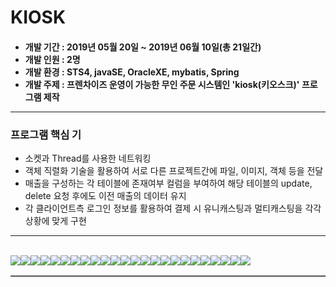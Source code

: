 # KIOSK

<h4>
      <ul>
<li>개발 기간 : 2019년 05월 20일 ~ 2019년 06월 10일(총 21일간)</li>
<li>개발 인원 : 2명</li>
<li>개발 환경 : STS4, javaSE, OracleXE, mybatis, Spring</li>
<li>개발 주제 : 프렌차이즈 운영이 가능한 무인 주문 시스템인 'kiosk(키오스크)' 프로그램 제작</li>
      </ul>
<hr> 
</h4>
<h3>프로그램 핵심 기</h3>
<ul>
<li>소켓과 Thread를 사용한 네트워킹</li>
<li>객체 직렬화 기술을 활용하여 서로 다른 프로젝트간에 파일, 이미지, 객체 등을 전달</li>
<li>매출을 구성하는 각 테이블에 존재여부 컬럼을 부여하여 해당 테이블의 update, delete 요청 후에도 이전 매출의 데이터 유지</li>
<li>각 클라이언트측 로그인 정보를 활용하여 결제 시 유니캐스팅과 멀티캐스팅을 각각 상황에 맞게 구현</li> 
</ul>
<hr>
<br>
<table border="1px;">
<tr>
<img src="https://postfiles.pstatic.net/MjAxOTA2MTNfMTcg/MDAxNTYwMzk0MzcyNDQ0.T1-a-OvrcsLkjA0hJxOzuH4E3Cgc601BmjoYfX4J4IQg.qTdscO5p7uD1vfwDx1wetLTFj_dOFtgUlHZZkUzwfzkg.PNG.dmsl620/%EC%8A%AC%EB%9D%BC%EC%9D%B4%EB%93%9C1.PNG?type=w580" />
</tr>
<tr>
<img src="https://postfiles.pstatic.net/MjAxOTA2MTNfMjI5/MDAxNTYwMzk0MzcyNDUw.QbgfTcw5ww2cJ65eRAV82dCndZq7yHb-bc69ERhu-Cog.-YbYCJyB5uzevYJctNdO5Zcnd2A5Bb6xKpIx_8ttqDwg.PNG.dmsl620/%EC%8A%AC%EB%9D%BC%EC%9D%B4%EB%93%9C2.PNG?type=w580" />
</tr>
<tr>
<img src="https://postfiles.pstatic.net/MjAxOTA2MTNfMTAy/MDAxNTYwMzk0MzcyNDk2.v05yWhc2bTcDmfnYUut9fHVnDLZ6sSZ2VoviKLQ2b_Ug.P59Ds87-Z77zJ3akOlROFRS6WkdhYfVxPp2tptuUeMcg.PNG.dmsl620/%EC%8A%AC%EB%9D%BC%EC%9D%B4%EB%93%9C3.PNG?type=w580" />
</tr>
<tr>
<img src="https://postfiles.pstatic.net/MjAxOTA2MTNfMzMg/MDAxNTYwMzk0MzcyNDcw.IjYQ0j5fB0a2uiNJZGn5MYyXcNFAaC535a-8qkgP-T0g.bwnS0axTncgRyOsNyZTZuLlNrbGSjRTPuDvhdXSii7cg.PNG.dmsl620/%EC%8A%AC%EB%9D%BC%EC%9D%B4%EB%93%9C4.PNG?type=w580" />
</tr>
<tr>
<img src="https://postfiles.pstatic.net/MjAxOTA2MTNfNjAg/MDAxNTYwMzk0MzcyNDg5.RAWXWnDBDhPwdQFH7hh8thgkJq1iEU0tk4yg9ylLsNEg.TPmpWLDv6TFPkhDhLZoyrsrzt9eRKUmDVmLUmBEkUW4g.PNG.dmsl620/%EC%8A%AC%EB%9D%BC%EC%9D%B4%EB%93%9C5.PNG?type=w580" />
</tr>
<tr>
<img src="https://postfiles.pstatic.net/MjAxOTA2MTNfMjk1/MDAxNTYwMzk0MzcyNDg0.Qw2qlv97UX8k3XIF_UZO2RdRvb0zSa9sTbNSZHS0hvog.CGpPB8T7w-q5xLd-yOfcbaOQidt8KxQgCvF5pCo6So0g.PNG.dmsl620/%EC%8A%AC%EB%9D%BC%EC%9D%B4%EB%93%9C6.PNG?type=w580" />
</tr>
<tr>
<img src="https://postfiles.pstatic.net/MjAxOTA2MTNfOTUg/MDAxNTYwMzk0MzcyNTMz.ckepckAXETMgAWIoH5we3gXgKaudqfqY7MFy6TcpeAAg.xu7MSDfQNoR1S2QJD16OctrFUyApGozP_2vkkFY0olsg.PNG.dmsl620/%EC%8A%AC%EB%9D%BC%EC%9D%B4%EB%93%9C7.PNG?type=w580" />
</tr>
<tr>
<img src="https://postfiles.pstatic.net/MjAxOTA2MTNfMjQ5/MDAxNTYwMzk0MzcyNTc1.VoORa2uZkqH7JUSG_lFeRBo0z1ULtWE5VpF2NQ2uQ7Ag.SNjn4B0KzHlzh6jcd9Dhi-b4QTzDOw6WF48czgTwyKkg.PNG.dmsl620/%EC%8A%AC%EB%9D%BC%EC%9D%B4%EB%93%9C8.PNG?type=w580" />
</tr>
<tr>
<img src="https://postfiles.pstatic.net/MjAxOTA2MTNfNjUg/MDAxNTYwMzk0MzczNDEw.TNfKgTaW2KlFWrVhhfOFxRJ9xWUIk9ApKYSTFxnL52Ig.lcTJWgH1BO5RI8E--qTciEdm2mfbMgrZugA1aTQsTIcg.PNG.dmsl620/%EC%8A%AC%EB%9D%BC%EC%9D%B4%EB%93%9C9.PNG?type=w580" />
</tr>
<tr>
<img src="https://postfiles.pstatic.net/MjAxOTA2MTNfMjY1/MDAxNTYwMzk0MzczMzM5.S1UqWWGkbpaRz70SB95TesWh12jKNPYl_OkoUWuZwWQg.DQVSNZEa0HLhXP3NR7UbV7xflMO0xicGO_07BQAOEqAg.PNG.dmsl620/%EC%8A%AC%EB%9D%BC%EC%9D%B4%EB%93%9C10.PNG?type=w580" />
</tr>
<tr>
<img src="https://postfiles.pstatic.net/MjAxOTA2MTNfOSAg/MDAxNTYwMzk0MzczMTk0.zNCS_f2AVPqM6yoD0hRvw44DEjFaKMcBBmzw2PsmCc0g.onehR2v8FEXcucOQZ4v8TDTYMqbf71jCQag5capu0mUg.PNG.dmsl620/%EC%8A%AC%EB%9D%BC%EC%9D%B4%EB%93%9C11.PNG?type=w580" />
</tr>
<tr>
<img src="https://postfiles.pstatic.net/MjAxOTA2MTNfMTkz/MDAxNTYwMzk0MzczMzM2.D_bkvNtPbxkIgYTMWkipGVKWa4iptYwNfxIBJvg-kdMg.9wL7iphoz2ZHIhctS1Vp8FO_uYeFurCgDysIyMJ0Rzog.PNG.dmsl620/%EC%8A%AC%EB%9D%BC%EC%9D%B4%EB%93%9C12.PNG?type=w580" />
</tr>
<tr>
<img src="https://postfiles.pstatic.net/MjAxOTA2MTNfMjYw/MDAxNTYwMzk0MzczMjAz.AvA_G12-fqbEHwdt11mHzAN6FsFafrvhnjBtgSHPZvwg.H9z3C9APAOnvdJK5LichLvvSwRJqG4OPFfjaOyP8Mcgg.PNG.dmsl620/%EC%8A%AC%EB%9D%BC%EC%9D%B4%EB%93%9C13.PNG?type=w580" />
</tr>
<tr>
<img src="https://postfiles.pstatic.net/MjAxOTA2MTNfNzgg/MDAxNTYwMzk0MzczMzEx.do3r7GfjnG5SH-srrnXyG5bhey5_y55JcqVECUW3NOcg.ihoMVgedr_0SRCJ7LiwUYC-DXagPHP0oUrQqsS6pmGAg.PNG.dmsl620/%EC%8A%AC%EB%9D%BC%EC%9D%B4%EB%93%9C14.PNG?type=w580" />
</tr>
<tr>
<img src="https://postfiles.pstatic.net/MjAxOTA2MTNfNzkg/MDAxNTYwMzk0MzczNzU5.6KY8BpjWq7IqXIm32xVkepZece5VDc-bA-YOLW0g2-wg.lILGjLIDkzVqx6ownXI8XG12iK0qGkYxYf5HGpAa0kYg.PNG.dmsl620/%EC%8A%AC%EB%9D%BC%EC%9D%B4%EB%93%9C15.PNG?type=w580" />
</tr>
<tr>
<img src="https://postfiles.pstatic.net/MjAxOTA2MTNfMTkz/MDAxNTYwMzk0MzczNzgw.LBJd9-a5hmSS0hfIvsxy2S1nubTzwBftZ8aYprDcMmAg.d2_LSY9B_7qvnDBOnfIVoOMA-XE-mGcvBGetaAXDqpog.PNG.dmsl620/%EC%8A%AC%EB%9D%BC%EC%9D%B4%EB%93%9C16.PNG?type=w580" />
</tr>
<tr>
<img src="https://postfiles.pstatic.net/MjAxOTA2MTNfMjQ3/MDAxNTYwMzk0MzczODE3.ixc2bAd7HfsIJO8sukhUxh06o9pKcM1xX3Se5-53-Z0g.BYgPZGwfguR5s5ypbpZng87hUhvLSynBzx3my9o3g9cg.PNG.dmsl620/%EC%8A%AC%EB%9D%BC%EC%9D%B4%EB%93%9C17.PNG?type=w580" />
</tr>
<tr>
<img src="https://postfiles.pstatic.net/MjAxOTA2MTNfMjU4/MDAxNTYwMzk0MzczNzg0.x7gGdc2cLd8qosgosqWHqWe3mrcNwEqMWa3IOaTLajEg.x_kE4l1iKokBhD2rpRF-Is6-po5tDpBX3AiURtX93mIg.PNG.dmsl620/%EC%8A%AC%EB%9D%BC%EC%9D%B4%EB%93%9C18.PNG?type=w580" />
</tr>
<tr>
<img src="https://postfiles.pstatic.net/MjAxOTA2MTNfMjkz/MDAxNTYwMzk0MzczNzg2.UHWBF3SX6xE3ErzPjoq4EEvtvmR-ceYt9GCKHi6o6OUg.XGfD6d4SBuZDG7CTTWJ6iroRdx9j4Ta49a25JhPAQYwg.PNG.dmsl620/%EC%8A%AC%EB%9D%BC%EC%9D%B4%EB%93%9C19.PNG?type=w580" />
</tr>
<tr>
<img src="https://postfiles.pstatic.net/MjAxOTA2MTNfMiAg/MDAxNTYwMzk0MzczODc3.39SoUg-dAJ8YYy8WopeLXjobtByCKAgHbk0JdiQcsZgg.U5IBHjKtK4UYrn_lgxLPc97Oznpe5jxuVv4Tx-LH59Mg.PNG.dmsl620/%EC%8A%AC%EB%9D%BC%EC%9D%B4%EB%93%9C20.PNG?type=w580" />
</tr>
<tr>
<img src="https://postfiles.pstatic.net/MjAxOTA2MTNfMjMx/MDAxNTYwMzk0Mzc0MzM0.POCDR4esDnPtbyAQC93y6ewbfa8Y132o9QNgCzxlyUQg.iF-bHHmiZxk-FkU-Da74CnZxFz4hPs9E6KQ0dzwP6VUg.PNG.dmsl620/%EC%8A%AC%EB%9D%BC%EC%9D%B4%EB%93%9C21.PNG?type=w580" />
</tr>
<tr>
<img src="https://postfiles.pstatic.net/MjAxOTA2MTNfMjUg/MDAxNTYwMzk0Mzc0Mjgy.ReddbPQa9C2aT0cFubnP6TM9EeQ7KQ6aLnmsVxGif1gg.3OP42AEQsMxxTgOn2IQozpqzhpDdtazgKJ_hdY_5TDMg.PNG.dmsl620/%EC%8A%AC%EB%9D%BC%EC%9D%B4%EB%93%9C22.PNG?type=w580" />
</tr>
<tr>
<img src="https://postfiles.pstatic.net/MjAxOTA2MTNfMSAg/MDAxNTYwMzk0Mzc0MzAw.Yfq4aBWDaGnE311BVQxTvBgnBQzV2bGMwZNRtmNWP_Yg.J_byYFAyygaHNva0xjAHmoOPQnGrb3HgfTGDN6_qz14g.PNG.dmsl620/%EC%8A%AC%EB%9D%BC%EC%9D%B4%EB%93%9C23.PNG?type=w580" />
</tr>
<tr>
<img src="https://postfiles.pstatic.net/MjAxOTA2MTNfMTI4/MDAxNTYwMzk0Mzc0MzI2.zJecft4K_cQZQqTAViRaCj_4t7eqeoziYGWglhjVVnwg.97af8SdDbv7qxgKZnfILeSb3ZML_ohpaJ6d53z2GFOkg.PNG.dmsl620/%EC%8A%AC%EB%9D%BC%EC%9D%B4%EB%93%9C24.PNG?type=w580" />
</tr>
</table>
